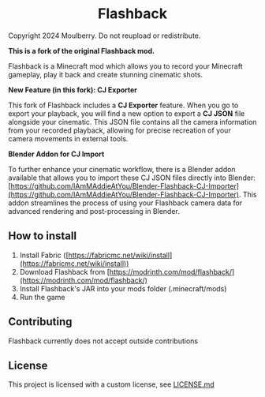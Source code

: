 <h1 align="center">Flashback</h1>

Copyright 2024 Moulberry. Do not reupload or redistribute.

**This is a fork of the original Flashback mod.**

Flashback is a Minecraft mod which allows you to record your Minecraft gameplay, play it back and create stunning cinematic shots.

**New Feature (in this fork): CJ Exporter**

This fork of Flashback includes a **CJ Exporter** feature. When you go to export your playback, you will find a new option to export a **CJ JSON** file alongside your cinematic. This JSON file contains all the camera information from your recorded playback, allowing for precise recreation of your camera movements in external tools.

**Blender Addon for CJ Import**

To further enhance your cinematic workflow, there is a Blender addon available that allows you to import these CJ JSON files directly into Blender: [https://github.com/IAmMAddieAtYou/Blender-Flashback-CJ-Importer](https://github.com/IAmMAddieAtYou/Blender-Flashback-CJ-Importer). This addon streamlines the process of using your Flashback camera data for advanced rendering and post-processing in Blender.

## How to install
1. Install Fabric ([https://fabricmc.net/wiki/install](https://fabricmc.net/wiki/install))
2. Download Flashback from [https://modrinth.com/mod/flashback/](https://modrinth.com/mod/flashback/)
3. Install Flashback's JAR into your mods folder (.minecraft/mods)
4. Run the game

## Contributing

Flashback currently does not accept outside contributions

## License

This project is licensed with a custom license, see [LICENSE.md](https://github.com/Moulberry/Flashback/blob/master/LICENSE.md)
